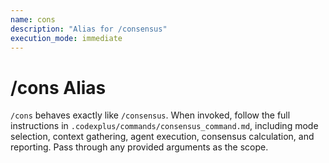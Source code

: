```yaml
---
name: cons
description: "Alias for /consensus"
execution_mode: immediate
---
```


# /cons Alias

`/cons` behaves exactly like `/consensus`. When invoked, follow the full instructions in `.codexplus/commands/consensus_command.md`, including mode selection, context gathering, agent execution, consensus calculation, and reporting. Pass through any provided arguments as the scope.
